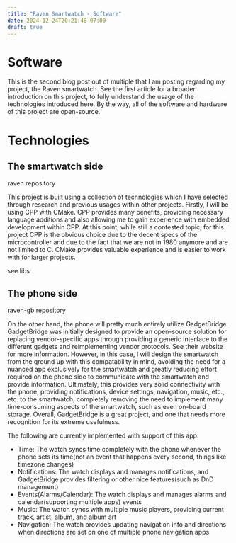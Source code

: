 ```yaml
---
title: "Raven Smartwatch - Software"
date: 2024-12-24T20:21:48-07:00
draft: true
---
```


# Software
This is the second blog post out of multiple that I am posting regarding my project, the Raven smartwatch. See the first article for a broader introduction on this project, to fully understand the usage of the technologies introduced here. By the way, all of the software and hardware of this project are open-source.

# Technologies
## The smartwatch side
raven repository

This project is built using a collection of technologies which I have selected through research and previous usages within other projects. Firstly, I will be using CPP with CMake. CPP provides many benefits, providing necessary language additions and also allowing me to gain experience with embedded development within CPP. At this point, while still a contested topic, for this project CPP is the obvious choice due to the decent specs of the microcontroller and due to the fact that we are not in 1980 anymore and are not limited to C. CMake provides valuable experience and is easier to work with for larger projects.

see libs

## The phone side
raven-gb repository

On the other hand, the phone will pretty much entirely utilize GadgetBridge. GadgetBridge was initially designed to provide an open-source solution for replacing vendor-specific apps through providing a generic interface to the different gadgets and reimplementing vendor protocols. See their website for more information. However, in this case, I will design the smartwatch from the ground up with this compatability in mind, avoiding the need for a nuanced app exclusively for the smartwatch and greatly reducing effort required on the phone side to communicate with the smartwatch and provide information. Ultimately, this provides very solid connectivity with the phone, providing notifications, device settings, navigation, music, etc., etc. to the smartwatch, completely removing the need to implement many time-consuming aspects of the smartwatch, such as even on-board storage. Overall, GadgetBridge is a great project, and one that needs more recognition for its extreme usefulness.

The following are currently implemented with support of this app:
* Time: The watch syncs time completely with the phone whenever the phone sets its time(not an event that happens every second, things like timezone changes)
* Notifications: The watch displays and manages notifications, and GadgetBridge provides filtering or other nice features(such as DnD management)
* Events(Alarms/Calendar): The watch displays and manages alarms and calendar(supporting multiple apps) events
* Music: The watch syncs with multiple music players, providing current track, artist, album, and album art
* Navigation: The watch provides updating navigation info and directions when directions are set on one of multiple phone navigation apps

